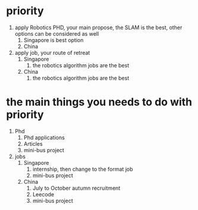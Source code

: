 # priority
1. apply Robotics PHD, your main propose, the SLAM is the best, other options can be considered as well 
	1. Singapore is best option
	2. China
2. apply job, your route of retreat
	1. Singapore
		1. the robotics algorithm jobs are the best
	2. China
		1. the robotics algorithm jobs are the best
# the main things you needs to do with priority
1. Phd
	1. Phd applications
	2. Articles
	3. mini-bus project
2. jobs
	1. Singapore
		1. internship, then change to the format job
		2. mini-bus project
	2. China
		1. July to October autumn recruitment 
		2. Leecode
		3. mini-bus project